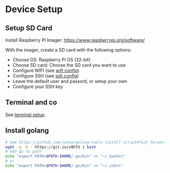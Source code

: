 # Device Setup

## Setup SD Card

Install Raspberry PI Imager: <https://www.raspberrypi.org/software/>

With the imager, create a SD card with the following options:

- Choose OS: Raspberry Pi OS (32-bit)
- Choose SD card: Choose the SD card you want to use
- Configure WIFI (see [wifi config](../readme.md#wifi))
- Configure SSH (see [ssh config](../readme.md#ssh))
- Leave the default user and passord, or setup your own
- Configure your SSH key

## Terminal and co

See [terminal setup](../readme.md#terminal-and-co).

## Install golang

```sh
# See https://github.com/canha/golang-tools-install-script#fast_forward-install
wget -q -O - https://git.io/vQhTU | bash
# Add go to path
echo "export PATH=$PATH:$HOME/.go/bin" >> "~/.bashrc"
# or
echo "export PATH=$PATH:$HOME/.go/bin" >> "~/.zshrc"
```
